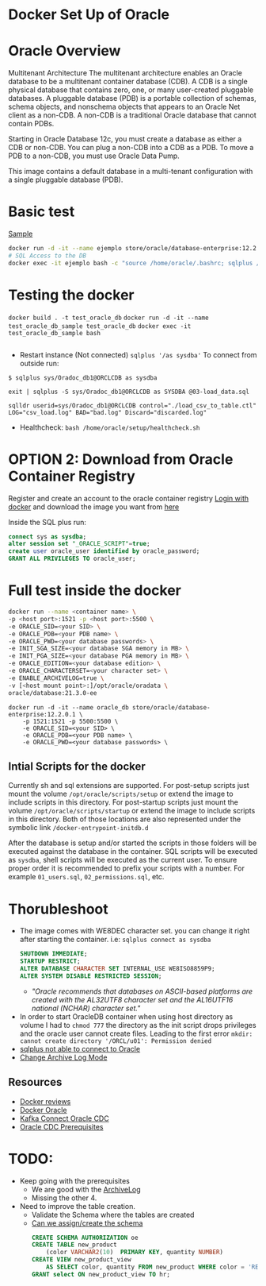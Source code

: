 # Docker Set Up of Oracle

# Oracle Overview
Multitenant Architecture
The multitenant architecture enables an Oracle database to be a multitenant container database (CDB).
A CDB is a single physical database that contains zero, one, or many user-created pluggable databases. A pluggable database (PDB) is a portable collection of schemas, schema objects, and nonschema objects that appears to an Oracle Net client as a non-CDB. A non-CDB is a traditional Oracle database that cannot contain PDBs.

Starting in Oracle Database 12c, you must create a database as either a CDB or non-CDB. You can plug a non-CDB into a CDB as a PDB. To move a PDB to a non-CDB, you must use Oracle Data Pump.

This image contains a default database in a multi-tenant configuration with a single pluggable database (PDB).

# Basic test
[Sample](https://dev.to/chindara/install-oracle-12c-with-docker-55h7)
```bash
docker run -d -it --name ejemplo store/oracle/database-enterprise:12.2.0.1
# SQL Access to the DB
docker exec -it ejemplo bash -c "source /home/oracle/.bashrc; sqlplus /nolog"
```

# Testing the docker
`docker build . -t test_oracle_db`
`docker run -d -it --name test_oracle_db_sample test_oracle_db`
`docker exec -it test_oracle_db_sample bash`

```bash


```

- Restart instance (Not connected) `sqlplus '/as sysdba'`
To connect from outside run:
```
$ sqlplus sys/Oradoc_db1@ORCLCDB as sysdba

exit | sqlplus -S sys/Oradoc_db1@ORCLCDB as SYSDBA @03-load_data.sql

sqlldr userid=sys/Oradoc_db1@ORCLCDB control="./load_csv_to_table.ctl" LOG="csv_load.log" BAD="bad.log" Discard="discarded.log"
```

- Healthcheck: `bash /home/oracle/setup/healthcheck.sh`


# OPTION 2: Download from Oracle Container Registry
Register and create an account to the oracle container registry
[Login with docker](https://docs.oracle.com/cd/E37670_01/E75728/html/oracle-registry-server.html) and download the image you want from [here](https://container-registry.oracle.com/ords/f?p=113:4:31919549663214:::::)



Inside the SQL plus run:
```sql
connect sys as sysdba;
alter session set "_ORACLE_SCRIPT"=true;
create user oracle_user identified by oracle_password;
GRANT ALL PRIVILEGES TO oracle_user;
```

# Full test inside the docker

```bash
docker run --name <container name> \
-p <host port>:1521 -p <host port>:5500 \
-e ORACLE_SID=<your SID> \
-e ORACLE_PDB=<your PDB name> \
-e ORACLE_PWD=<your database passwords> \
-e INIT_SGA_SIZE=<your database SGA memory in MB> \
-e INIT_PGA_SIZE=<your database PGA memory in MB> \
-e ORACLE_EDITION=<your database edition> \
-e ORACLE_CHARACTERSET=<your character set> \
-e ENABLE_ARCHIVELOG=true \
-v [<host mount point>:]/opt/oracle/oradata \
oracle/database:21.3.0-ee
```

```
docker run -d -it --name oracle_db store/oracle/database-enterprise:12.2.0.1 \
    -p 1521:1521 -p 5500:5500 \
    -e ORACLE_SID=<your SID> \
    -e ORACLE_PDB=<your PDB name> \
    -e ORACLE_PWD=<your database passwords> \
```

## Intial Scripts for the docker
Currently sh and sql extensions are supported. For post-setup scripts just mount the volume `/opt/oracle/scripts/setup` or extend the image to include scripts in this directory. For post-startup scripts just mount the volume `/opt/oracle/scripts/startup` or extend the image to include scripts in this directory. Both of those locations are also represented under the symbolic link `/docker-entrypoint-initdb.d`

After the database is setup and/or started the scripts in those folders will be executed against the database in the container. SQL scripts will be executed as `sysdba`, shell scripts will be executed as the current user. To ensure proper order it is recommended to prefix your scripts with a number. For example `01_users.sql`, `02_permissions.sql`, etc.

# Thorubleshoot
- The image comes with WE8DEC character set. you can change it right after starting the container. i.e:
    `sqlplus connect as sysdba`
    ```sql
    SHUTDOWN IMMEDIATE;
    STARTUP RESTRICT;
    ALTER DATABASE CHARACTER SET INTERNAL_USE WE8ISO8859P9;
    ALTER SYSTEM DISABLE RESTRICTED SESSION;
    ```
    - *"Oracle recommends that databases on ASCII-based platforms are created with the AL32UTF8 character set and the AL16UTF16 national (NCHAR) character set."*
- In order to start OracleDB container when using host directory as volume I had to `chmod 777` the directory as the init script drops privileges and the oracle user cannot create files. Leading to the first error `mkdir: cannot create directory '/ORCL/u01': Permission denied`
- [sqlplus not able to connect to Oracle](https://stackoverflow.com/questions/25465842/sql-plus-not-able-to-connect-to-oracle)
- [Change Archive Log Mode](https://www.oracle.com/ocom/groups/public/@otn/documents/webcontent/283263.htm)

## Resources
- [Docker reviews](https://hub.docker.com/_/oracle-database-enterprise-edition?tab=reviews)
- [Docker Oracle](https://hub.docker.com/u/camilovelasqueza/content/sub-3d19e978-b310-449d-867b-1b28908af2f5)
- [Kafka Connect Oracle CDC](https://docs.confluent.io/home/connect/self-managed/userguide.html#connect-installing-plugins)
- [Oracle CDC Prerequisites](https://docs.confluent.io/kafka-connect-oracle-cdc/current/prereqs-validation.html#turn-on-archivelog-mode)

# TODO:
- Keep going with the prerequisites
    - We are good with the [ArchiveLog](https://docs.confluent.io/kafka-connect-oracle-cdc/current/prereqs-validation.html#connect-oracle-cdc-source-prereqs-archivelog-mode)
    - Missing the other 4. 
- Need to improve the table creation.
    - Validate the Schema where the tables are created
    - [Can we assign/create the schema](https://docs.oracle.com/cd/B19306_01/server.102/b14200/statements_6014.htm)
        ```sql
        CREATE SCHEMA AUTHORIZATION oe
        CREATE TABLE new_product 
            (color VARCHAR2(10)  PRIMARY KEY, quantity NUMBER) 
        CREATE VIEW new_product_view 
            AS SELECT color, quantity FROM new_product WHERE color = 'RED' 
        GRANT select ON new_product_view TO hr; 
        ```

